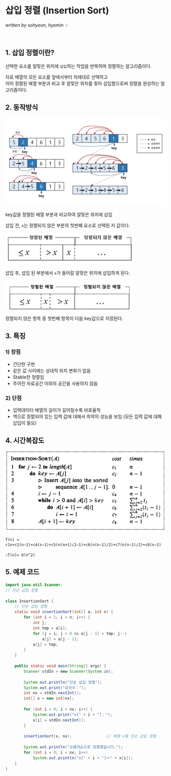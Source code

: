# 삽입 정렬 (Insertion Sort)
*written by sohyeon, hyemin 💡*

<br>

## 1. 삽입 정렬이란?

선택한 요소를 알맞은 위치에 `삽입`하는 작업을 반복하여 정렬하는 알고리즘이다.  

자료 배열의 모든 요소를 앞에서부터 차례대로 선택하고  
이미 정렬된 배열 부분과 비교 후 알맞은 위치를 찾아 삽입함으로써 정렬을 완성하는 알고리즘이다.  

## 2. 동작방식

<img src="./resources/InsertionSort.jpg" width="600px">

key값을 정렬된 배열 부분과 비교하여 알맞은 위치에 삽입

삽입 전, `x`는 정렬되지 않은 부분의 첫번째 요소로 선택된 키 값이다.

<img src="./resources/InsertPosition1.jpg" width="400px">

삽입 후, 삽입 된 부분에서 `x`가 들어갈 알맞은 위치에 삽입하게 된다.

<img src="./resources/InsertPosition2.jpg" width="400px">

정렬되지 않은 항목 중 첫번째 항목이 다음 key값으로 지정된다.

## 3. 특징

### 1) 장점

- 간단한 구현
- 같은 값 사이에는 상대적 위치 변화가 없음
- Stable한 정렬임
- 주어진 자료공간 이외의 공간을 사용하지 않음

### 2) 단점

- 입력데이터 배열의 길이가 길어질수록 비효율적
- 역으로 정렬되어 있는 입력 값에 대해서 최악의 성능을 보임
  (모든 입력 값에 대해 삽입이 필요)

## 4. 시간복잡도

<img src="./resources/InsertionSort_Psudo.jpg" width="500px">

```
T(n) = c1n+c2(n−1)+c4(n−1)+c5(n(n+1)/2−1)+c6(n(n−1)/2)+c7(n(n−1)/2)+c8(n−1)
                            
∴T(n)= O(n^2)
```

## 5. 예제 코드

```Java
import java.util.Scanner;
// 단순 삽입 정렬

class InsertionSort {
	// 단순 삽입 정렬
	static void insertionSort(int[] a, int n) {
		for (int i = 1; i < n; i++) {
			int j;
			int tmp = a[i];
			for (j = i; j > 0 && a[j - 1] > tmp; j--)
				a[j] = a[j - 1];
			a[j] = tmp;
		}
	}

	public static void main(String[] args) {
		Scanner stdIn = new Scanner(System.in);

		System.out.println("단순 삽입 정렬");
		System.out.print("요솟수：");
		int nx = stdIn.nextInt();
		int[] x = new int[nx];

		for (int i = 0; i < nx; i++) {
			System.out.print("x[" + i + "]：");
			x[i] = stdIn.nextInt();
		}

		insertionSort(x, nx);				// 배열 x를 단순 삽입 정렬

		System.out.println("오름차순으로 정렬했습니다.");
		for (int i = 0; i < nx; i++)
			System.out.println("x[" + i + "]＝" + x[i]);
	}
}
```


